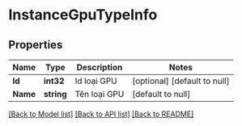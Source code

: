 # InstanceGpuTypeInfo

## Properties
Name | Type | Description | Notes
------------ | ------------- | ------------- | -------------
**Id** | **int32** | Id loại GPU | [optional] [default to null]
**Name** | **string** | Tên loại GPU | [default to null]

[[Back to Model list]](../README.md#documentation-for-models) [[Back to API list]](../README.md#documentation-for-api-endpoints) [[Back to README]](../README.md)

